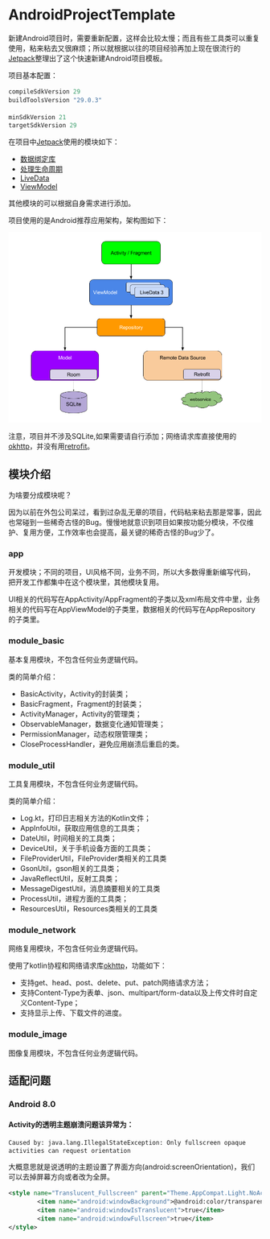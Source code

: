 # AndroidProjectTemplate
新建Android项目时，需要重新配置，这样会比较太慢；而且有些工具类可以重复使用，粘来粘去又很麻烦；所以就根据以往的项目经验再加上现在很流行的[Jetpack](https://developer.android.google.cn/jetpack)整理出了这个快速新建Android项目模板。

项目基本配置：
```groovy
compileSdkVersion 29
buildToolsVersion "29.0.3"

minSdkVersion 21
targetSdkVersion 29
```

在项目中[Jetpack](https://developer.android.google.cn/jetpack)使用的模块如下：
- [数据绑定库](https://developer.android.google.cn/topic/libraries/data-binding)
- [处理生命周期](https://developer.android.google.cn/topic/libraries/architecture/lifecycle)
- [LiveData](https://developer.android.google.cn/topic/libraries/architecture/livedata)
- [ViewModel](https://developer.android.google.cn/topic/libraries/architecture/viewmodel)

其他模块的可以根据自身需求进行添加。

项目使用的是Android推荐应用架构，架构图如下：

![架构图](img/architecture.png)

注意，项目并不涉及SQLite,如果需要请自行添加；网络请求库直接使用的[okhttp](https://github.com/square/okhttp)，并没有用[retrofit](https://github.com/square/retrofit)。
## 模块介绍
为啥要分成模块呢？

因为以前在外包公司呆过，看到过杂乱无章的项目，代码粘来粘去那是常事，因此也常碰到一些稀奇古怪的Bug。慢慢地就意识到项目如果按功能分模块，不仅维护、复用方便，工作效率也会提高，最关键的稀奇古怪的Bug少了。
### app
开发模块；不同的项目，UI风格不同，业务不同，所以大多数得重新编写代码，把开发工作都集中在这个模块里，其他模块复用。

UI相关的代码写在AppActivity/AppFragment的子类以及xml布局文件中里，业务相关的代码写在AppViewModel的子类里，数据相关的代码写在AppRepository的子类里。
### module_basic
基本复用模块，不包含任何业务逻辑代码。

类的简单介绍：
- BasicActivity，Activity的封装类；
- BasicFragment，Fragment的封装类；
- ActivityManager，Activity的管理类；
- ObservableManager，数据变化通知管理类；
- PermissionManager，动态权限管理类；
- CloseProcessHandler，避免应用崩溃后重启的类。
### module_util
工具复用模块，不包含任何业务逻辑代码。

类的简单介绍：
- Log.kt，打印日志相关方法的Kotlin文件；
- AppInfoUtil，获取应用信息的工具类；
- DateUtil，时间相关的工具类；
- DeviceUtil，关于手机设备方面的工具类；
- FileProviderUtil，FileProvider类相关的工具类
- GsonUtil，gson相关的工具类；
- JavaReflectUtil，反射工具类；
- MessageDigestUtil，消息摘要相关的工具类
- ProcessUtil，进程方面的工具类；
- ResourcesUtil，Resources类相关的工具类
### module_network
网络复用模块，不包含任何业务逻辑代码。

使用了kotlin协程和网络请求库[okhttp](https://github.com/square/okhttp)，功能如下：
- 支持get、head、post、delete、put、patch网络请求方法；
- 支持Content-Type为表单、json、multipart/form-data以及上传文件时自定义Content-Type；
- 支持显示上传、下载文件的进度。
### module_image
图像复用模块，不包含任何业务逻辑代码。

## 适配问题
### Android 8.0
#### Activity的透明主题崩溃问题该异常为：
```
Caused by: java.lang.IllegalStateException: Only fullscreen opaque activities can request orientation
```
大概意思就是说透明的主题设置了界面方向(android:screenOrientation)，我们可以去掉屏幕方向或者改为全屏。
```xml
<style name="Translucent_Fullscreen" parent="Theme.AppCompat.Light.NoActionBar">
        <item name="android:windowBackground">@android:color/transparent</item>
        <item name="android:windowIsTranslucent">true</item>
        <item name="android:windowFullscreen">true</item>
</style>
```
